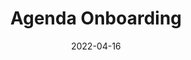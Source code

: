 ---
layout: post
title: 'Agenda Onboarding'
video-link: "https://ant.umn.edu/embedded/egnuhifjki"
date: 2022-04-16
application: agenda
flow-type: onboarding
tags: [ipad, touch]
---